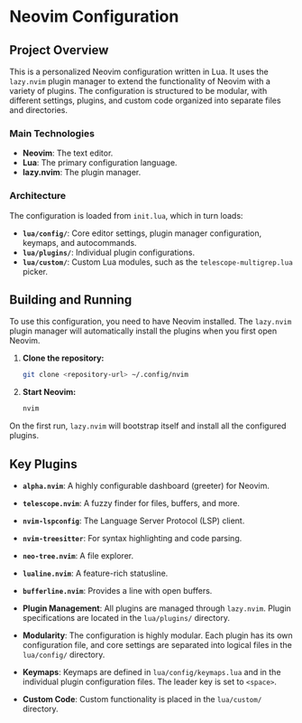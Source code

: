 # Neovim Configuration

## Project Overview

This is a personalized Neovim configuration written in Lua. It uses the `lazy.nvim` plugin manager to extend the functionality of Neovim with a variety of plugins. The configuration is structured to be modular, with different settings, plugins, and custom code organized into separate files and directories.

### Main Technologies

- **Neovim**: The text editor.
- **Lua**: The primary configuration language.
- **lazy.nvim**: The plugin manager.

### Architecture

The configuration is loaded from `init.lua`, which in turn loads:

- **`lua/config/`**: Core editor settings, plugin manager configuration, keymaps, and autocommands.
- **`lua/plugins/`**: Individual plugin configurations.
- **`lua/custom/`**: Custom Lua modules, such as the `telescope-multigrep.lua` picker.

## Building and Running

To use this configuration, you need to have Neovim installed. The `lazy.nvim` plugin manager will automatically install the plugins when you first open Neovim.

1.  **Clone the repository:**

    ```bash
    git clone <repository-url> ~/.config/nvim
    ```

2.  **Start Neovim:**

    ```bash
    nvim
    ```

On the first run, `lazy.nvim` will bootstrap itself and install all the configured plugins.

## Key Plugins

- **`alpha.nvim`**: A highly configurable dashboard (greeter) for Neovim.
- **`telescope.nvim`**: A fuzzy finder for files, buffers, and more.
- **`nvim-lspconfig`**: The Language Server Protocol (LSP) client.
- **`nvim-treesitter`**: For syntax highlighting and code parsing.
- **`neo-tree.nvim`**: A file explorer.
- **`lualine.nvim`**: A feature-rich statusline.
- **`bufferline.nvim`**: Provides a line with open buffers.

- **Plugin Management**: All plugins are managed through `lazy.nvim`. Plugin specifications are located in the `lua/plugins/` directory.
- **Modularity**: The configuration is highly modular. Each plugin has its own configuration file, and core settings are separated into logical files in the `lua/config/` directory.
- **Keymaps**: Keymaps are defined in `lua/config/keymaps.lua` and in the individual plugin configuration files. The leader key is set to `<space>`.
- **Custom Code**: Custom functionality is placed in the `lua/custom/` directory.
